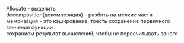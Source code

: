 Allocate - выделить  
decomposition(декомпозиция) - разбить на мелкие части  
мемоизация - это кэширование, тоесть  сохранение первичного занчения функции  
сохранием результат вычислений, чтобы не пересчитывать заного
